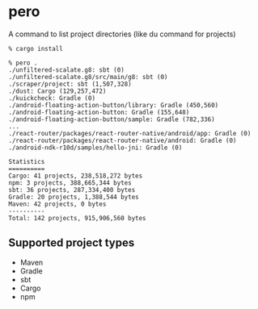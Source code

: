 # pero
A command to list project directories (like du command for projects)

```
% cargo install

% pero .
./unfiltered-scalate.g8: sbt (0)
./unfiltered-scalate.g8/src/main/g8: sbt (0)
./scraper/project: sbt (1,507,328)
./dust: Cargo (129,257,472)
./kuickcheck: Gradle (0)
./android-floating-action-button/library: Gradle (450,560)
./android-floating-action-button: Gradle (155,648)
./android-floating-action-button/sample: Gradle (782,336)
...
./react-router/packages/react-router-native/android/app: Gradle (0)
./react-router/packages/react-router-native/android: Gradle (0)
./android-ndk-r10d/samples/hello-jni: Gradle (0)

Statistics
==========
Cargo: 41 projects, 238,518,272 bytes
npm: 3 projects, 388,665,344 bytes
sbt: 36 projects, 287,334,400 bytes
Gradle: 20 projects, 1,388,544 bytes
Maven: 42 projects, 0 bytes
----------
Total: 142 projects, 915,906,560 bytes
```

## Supported project types
- Maven
- Gradle
- sbt
- Cargo
- npm

